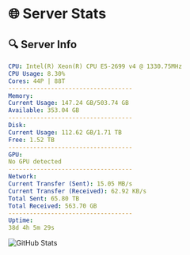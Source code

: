 # 🌐 Server Stats
## 🔍 Server Info
```yaml
CPU: Intel(R) Xeon(R) CPU E5-2699 v4 @ 1330.75MHz
CPU Usage: 8.30%
Cores: 44P | 88T
-----------------------------------
Memory:
Current Usage: 147.24 GB/503.74 GB
Available: 353.04 GB
-----------------------------------
Disk:
Current Usage: 112.62 GB/1.71 TB
Free: 1.52 TB
-----------------------------------
GPU:
No GPU detected
-----------------------------------
Network:
Current Transfer (Sent): 15.05 MB/s
Current Transfer (Received): 62.92 KB/s
Total Sent: 65.80 TB
Total Received: 563.70 GB
-----------------------------------
Uptime:
38d 4h 5m 29s
```
![GitHub Stats](https://img.shields.io/badge/Updated-2025-04-15_01:28:18-blue)
